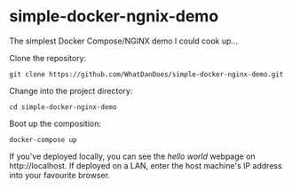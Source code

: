 simple-docker-ngnix-demo
========================

The simplest Docker Compose/NGINX demo I could cook up...

Clone the repository:

```
git clone https://github.com/WhatDanDoes/simple-docker-nginx-demo.git
```

Change into the project directory:

```
cd simple-docker-nginx-demo
```

Boot up the composition:

```
docker-compose up
```

If you've deployed locally, you can see the _hello world_ webpage on http://localhost. If deployed on a LAN, enter the host machine's IP address into your favourite browser.

